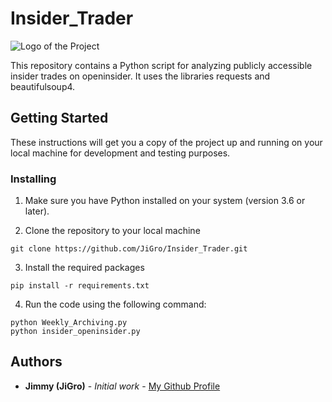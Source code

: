 # Insider_Trader

![Logo of the Project](https://cdn.pixabay.com/photo/2021/05/31/01/54/amc-6297444_1280.jpg)

This repository contains a Python script for analyzing publicly accessible insider trades on openinsider. It uses the libraries requests and beautifulsoup4.

## Getting Started
These instructions will get you a copy of the project up and running on your local machine for development and testing purposes.

### Installing
1. Make sure you have Python installed on your system (version 3.6 or later).

2. Clone the repository to your local machine
```
git clone https://github.com/JiGro/Insider_Trader.git
```

3. Install the required packages
```
pip install -r requirements.txt
```

4. Run the code using the following command:
```
python Weekly_Archiving.py
python insider_openinsider.py
```

## Authors
- **Jimmy (JiGro)** - *Initial work* - [My Github Profile](https://github.com/JiGro)
